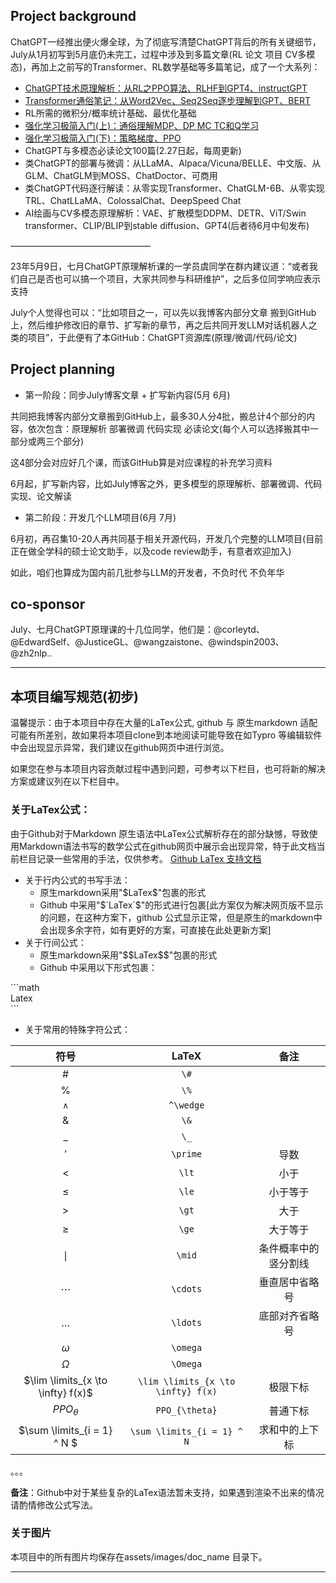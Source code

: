 <!--
 * @Author: zh2nlp 17888822698@163.com
 * @Date: 2023-06-05 15:09:17
 * @LastEditors: zh2nlp 17888822698@163.com
 * @LastEditTime: 2023-06-05 15:19:23
 * @FilePath: \ChatGPT_principle_fine-tuning_code_paper\README.md
 * @Description: 这是默认设置,请设置`customMade`, 打开koroFileHeader查看配置 进行设置: https://github.com/OBKoro1/koro1FileHeader/wiki/%E9%85%8D%E7%BD%AE
-->

## Project background
ChatGPT一经推出便火爆全球，为了彻底写清楚ChatGPT背后的所有关键细节，July从1月初写到5月底仍未完工，过程中涉及到多篇文章(RL 论文 项目 CV多模态)，再加上之前写的Transformer、RL数学基础等多篇笔记，成了一个大系列：

- [ChatGPT技术原理解析：从RL之PPO算法、RLHF到GPT4、instructGPT](https://github.com/julycoding/ChatGPT_principle_fine-tuning_code_paper/blob/main/ChatGPT%E6%8A%80%E6%9C%AF%E5%8E%9F%E7%90%86%E8%A7%A3%E6%9E%90%EF%BC%9A%E4%BB%8ERL%E4%B9%8BPPO%E7%AE%97%E6%B3%95%E3%80%81RLHF%E5%88%B0GPT4%E3%80%81instructGPT.md)
- [Transformer通俗笔记：从Word2Vec、Seq2Seq逐步理解到GPT、BERT](https://github.com/julycoding/ChatGPT_principle_fine-tuning_code_paper/blob/main/Transformer%E9%80%9A%E4%BF%97%E7%AC%94%E8%AE%B0%EF%BC%9A%E4%BB%8EWord2Vec%E3%80%81Seq2Seq%E9%80%90%E6%AD%A5%E7%90%86%E8%A7%A3%E5%88%B0GPT%E3%80%81BERT.md)
- RL所需的微积分/概率统计基础、最优化基础
- [强化学习极简入门(上)：通俗理解MDP、DP MC TC和Q学习](https://github.com/julycoding/ChatGPT_principle_fine-tuning_code_paper/blob/main/%E5%BC%BA%E5%8C%96%E5%AD%A6%E4%B9%A0%E6%9E%81%E7%AE%80%E5%85%A5%E9%97%A8%EF%BC%9A%E9%80%9A%E4%BF%97%E7%90%86%E8%A7%A3MDP%E3%80%81DP%20MC%20TC%E5%92%8CQ%E5%AD%A6%E4%B9%A0%E3%80%81%E7%AD%96%E7%95%A5%E6%A2%AF%E5%BA%A6%E3%80%81PPO.md)
- [强化学习极简入门(下)：策略梯度、PPO](https://github.com/julycoding/ChatGPT_principle_fine-tuning_code_paper/blob/main/%E5%BC%BA%E5%8C%96%E5%AD%A6%E4%B9%A0%E6%9E%81%E7%AE%80%E5%85%A5%E9%97%A8%E4%B8%8B%EF%BC%9A%E9%80%9A%E4%BF%97%E7%90%86%E8%A7%A3MDP%E3%80%81DP%20MC%20TC%E5%92%8CQ%E5%AD%A6%E4%B9%A0%E3%80%81%E7%AD%96%E7%95%A5%E6%A2%AF%E5%BA%A6%E3%80%81PPO.md) 
- ChatGPT与多模态必读论文100篇(2.27日起，每周更新)
- 类ChatGPT的部署与微调：从LLaMA、Alpaca/Vicuna/BELLE、中文版、从GLM、ChatGLM到MOSS、ChatDoctor、可商用
- 类ChatGPT代码逐行解读：从零实现Transformer、ChatGLM-6B、从零实现TRL、ChatLLaMA、ColossalChat、DeepSpeed Chat
- AI绘画与CV多模态原理解析：VAE、扩散模型DDPM、DETR、ViT/Swin transformer、CLIP/BLIP到stable diffusion、GPT4(后者待6月中旬发布)

————————————————

23年5月9日，七月ChatGPT原理解析课的一学员虞同学在群内建议道：“或者我们自己是否也可以搞一个项目，大家共同参与科研维护”，之后多位同学响应表示支持

July个人觉得也可以：“比如项目之一，可以先以我博客内部分文章 搬到GitHub上，然后维护修改旧的章节、扩写新的章节，再之后共同开发LLM对话机器人之类的项目”，于此便有了本GitHub：ChatGPT资源库(原理/微调/代码/论文)

## Project planning
- 第一阶段：同步July博客文章 + 扩写新内容(5月 6月)

 共同把我博客内部分文章搬到GitHub上，最多30人分4批，搬总计4个部分的内容，依次包含：原理解析 部署微调 代码实现 必读论文(每个人可以选择搬其中一部分或两三个部分)

 这4部分会对应好几个课，而该GitHub算是对应课程的补充学习资料

 6月起，扩写新内容，比如July博客之外，更多模型的原理解析、部署微调、代码实现、论文解读

- 第二阶段：开发几个LLM项目(6月 7月)

 6月初，再召集10-20人再共同基于相关开源代码，开发几个完整的LLM项目(目前正在做全学科的硕士论文助手，以及code review助手，有意者欢迎加入)

 如此，咱们也算成为国内前几批参与LLM的开发者，不负时代 不负年华


## co-sponsor

July、七月ChatGPT原理课的十几位同学，他们是：@corleytd、@EdwardSelf、@JusticeGL、@wangzaistone、@windspin2003、@zh2nlp..

----

## 本项目编写规范(初步)
温馨提示：由于本项目中存在大量的LaTex公式, github 与 原生markdown 适配可能有所差别，故如果将本项目clone到本地阅读可能导致在如Typro 等编辑软件中会出现显示异常，我们建议在github网页中进行浏览。

如果您在参与本项目内容贡献过程中遇到问题，可参考以下栏目，也可将新的解决方案或建议列在以下栏目中。

### 关于LaTex公式：
由于Github对于Markdown 原生语法中LaTex公式解析存在的部分缺憾，导致使用Markdown语法书写的数学公式在github网页中展示会出现异常，特于此文档当前栏目记录一些常用的手法，仅供参考。
[Github LaTex 支持文档](https://docs.github.com/zh/get-started/writing-on-github/working-with-advanced-formatting/writing-mathematical-expressions)
* 关于行内公式的书写手法：
  * 原生markdown采用"\$LaTex\$"包裹的形式
  * Github 中采用"\$\`LaTex\`\$"的形式进行包裹[此方案仅为解决网页版不显示的问题，在这种方案下，github 公式显示正常，但是原生的markdown中会出现多余字符，如有更好的方案，可直接在此处更新方案]
* 关于行间公式：
  * 原生markdown采用"\$\$LaTex\$\$"包裹的形式
  * Github 中采用以下形式包裹：
 <div>
 <p>
 ```math<br/>
  Latex<br/>
 ```<br/>
 </p>
</div>

* 关于常用的特殊字符公式：

|  符号     |   LaTeX   |    备注   | 
| :-----:   | :-------: |  :-------: | 
|   $`\#`$    |   `\#`    |             |
|   $`\%`$    |   `\%`    |             |
| $`^\wedge`$ | `^\wedge` |             |
|   $`\&`$    |   `\&`    |             |
|   $`\_`$    |   `\_`    |             |
|   $`\prime`$    |   `\prime`    |  导数           |
|   $`\lt`$    |   `\lt`    |  小于           |
|   $`\le`$    |   `\le`    |  小于等于           |
|   $`\gt`$    |   `\gt`    |  大于           |
|   $`\ge`$    |   `\ge`    |  大于等于           |
|   $`\mid`$    |   `\mid`    |  条件概率中的竖分割线           |
|   $`\cdots`$    |   `\cdots`    |  垂直居中省略号           |
|   $`\ldots`$    |   `\ldots`    |  底部对齐省略号           |
|   $`\omega`$    |   `\omega`    |             |
|   $`\Omega`$    |   `\Omega`    |             |
|   $`\lim \limits_{x \to \infty} f(x)`$    |   `\lim \limits_{x \to \infty} f(x)`    |      极限下标       |
|   $`PPO _{\theta} `$    |   `PPO_{\theta}`    |      普通下标       |
|   $`\sum \limits_{i = 1} ^ N `$    |   `\sum \limits_{i = 1} ^ N`    |      求和中的上下标       |
。。。


**备注**：Github中对于某些复杂的LaTex语法暂未支持，如果遇到渲染不出来的情况请酌情修改公式写法。


### 关于图片
本项目中的所有图片均保存在assets/images/doc_name 目录下。

---
